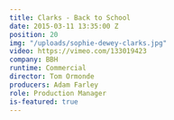 ```yaml
---
title: Clarks - Back to School
date: 2015-03-11 13:35:00 Z
position: 20
img: "/uploads/sophie-dewey-clarks.jpg"
video: https://vimeo.com/133019423
company: BBH
runtime: Commercial
director: Tom Ormonde
producers: Adam Farley
role: Production Manager
is-featured: true
---
```


